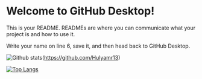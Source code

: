 # Welcome to GitHub Desktop!

This is your README. READMEs are where you can communicate what your project is and how to use it.

Write your name on line 6, save it, and then head back to GitHub Desktop.


![Github stats](https://github-readme-stats.vercel.app/api?username=Hulyamr13&theme=radical)(https://github.com/Hulyamr13)

[![Top Langs](https://github-readme-stats.vercel.app/api/top-langs/?username=hulyamr13&hide_progress=true)](https://github.com/Hulyamr13)
